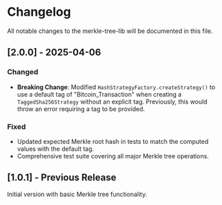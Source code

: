 # Changelog

All notable changes to the merkle-tree-lib will be documented in this file.

## [2.0.0] - 2025-04-06

### Changed

- **Breaking Change**: Modified `HashStrategyFactory.createStrategy()` to use a default tag of "Bitcoin_Transaction" when creating a `TaggedSha256Strategy` without an explicit tag. Previously, this would throw an error requiring a tag to be provided.

### Fixed

- Updated expected Merkle root hash in tests to match the computed values with the default tag.
- Comprehensive test suite covering all major Merkle tree operations.

## [1.0.1] - Previous Release

Initial version with basic Merkle tree functionality.
